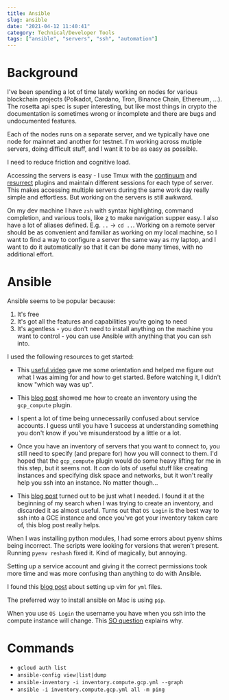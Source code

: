 ```yaml
---
title: Ansible
slug: ansible
date: "2021-04-12 11:40:41"
category: Technical/Developer Tools
tags: ["ansible", "servers", "ssh", "automation"]
---
```


# Background

I've been spending a lot of time lately working on nodes for various blockchain
projects (Polkadot, Cardano, Tron, Binance Chain, Ethereum, ...). The rosetta
api spec is super interesting, but like most things in crypto the documentation
is sometimes wrong or incomplete and there are bugs and undocumented features.

Each of the nodes runs on a separate server, and we typically have one node for
mainnet and another for testnet. I'm working across mutiple servers, doing
difficult stuff, and I want it to be as easy as possible.

I need to reduce friction and cognitive load.

Accessing the servers is easy - I use Tmux with the
[continuum](https://github.com/tmux-plugins/tmux-continuum) and
[resurrect](https://github.com/tmux-plugins/tmux-resurrect) plugins and
maintain different sessions for each type of server. This makes accessing
multiple servers during the same work day really simple and effortless. But
working on the servers is still awkward.

On my dev machine I have `zsh` with syntax highlighting, command completion,
and various tools, like [z](https://github.com/agkozak/zsh-z) to make
navigation supper easy. I also have a lot of aliases defined. E.g. `..` → `cd ..`. Working on a remote server should be as convenient and familiar as working
on my local machine, so I want to find a way to configure a server the same way
as my laptop, and I want to do it automatically so that it can be done many
times, with no additional effort.

# Ansible

Ansible seems to be popular because:

1. It's free
2. It's got all the features and capabilities you're going to need
3. It's agentless - you don't need to install anything on the machine you want
   to control - you can use Ansible with anything that you can ssh into.

I used the following resources to get started:

- This [useful video](https://www.youtube.com/watch?v=w9eCU4bGgjQ) gave me some
  orientation and helped me figure out what I was aiming for and how to get
  started. Before watching it, I didn't know "which way was up".

- This [blog
  post](http://matthieure.me/2018/12/31/ansible_inventory_plugin.html) showed
  me how to create an inventory using the `gcp_compute` plugin.

- I spent a lot of time being unnecessarily confused about service accounts.
  I guess until you have 1 success at understanding something you don't know
  if you've misunderstood by a little or a lot.

- Once you have an inventory of servers that you want to connect to, you
  still need to specify (and prepare for) how you will connect to them. I'd
  hoped that the `gcp_compute` plugin would do some heavy lifting for me in
  this step, but it seems not. It _can_ do lots of useful stuff like
  creating instances and specifying disk space and networks, but it won't
  really help you ssh into an instance. No matter though...

- This [blog post](https://alex.dzyoba.com/blog/gcp-ansible-service-account/)
  turned out to be just what I needed. I found it at the beginning of my
  search when I was trying to create an inventory, and discarded it as almost
  useful. Turns out that `OS Login` is the best way to ssh into a GCE
  instance and once you've got your inventory taken care of, this blog post
  really helps.

When I was installing python modules, I had some errors about pyenv shims
being incorrect. The scripts were looking for versions that weren't present.
Running `pyenv reshash` fixed it. Kind of magically, but annoying.

Setting up a service account and giving it the correct permissions took more
time and was more confusing than anything to do with Ansible.

I found this [blog post](https://www.arthurkoziel.com/setting-up-vim-for-yaml/)
about setting up vim for `yml` files.

The preferred way to install ansible on Mac is using `pip`.

When you use `OS Login` the username you have when you ssh into the compute
instance will change. This [SO
question](https://superuser.com/questions/1379434/google-compute-engine-ssh-different-username-after-switching-to-os-login)
explains why.

# Commands

- `gcloud auth list`
- `ansible-config view|list|dump`
- `ansible-inventory -i inventory.compute.gcp.yml --graph`
- `ansible -i inventory.compute.gcp.yml all -m ping`
